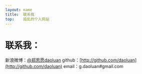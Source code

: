 ```yaml
---
layout: name
title:  联系我
top:    捣乱的个人网站
---
```


联系我：
=====
新浪微博：[@郑思愿daoluan](http://weibo.com/daoluanxiaozi)
github：[http://github.com/daoluan](http://github.com/daoluan)
email：g.daoluan#gmail.com

